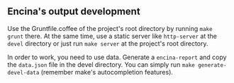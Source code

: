 ## Encina's output development

Use the Gruntfile.coffee of the project's root directory by running `make grunt` there. At the same time, use a static server like `http-server` at the `devel` directory or just run `make server` at the project's root directory.

In order to work, you need to use data. Generate a `encina-report` and copy the `data.json` file in the devel directory. You can simply run `make generate-devel-data` (remember make's autocompletion features).